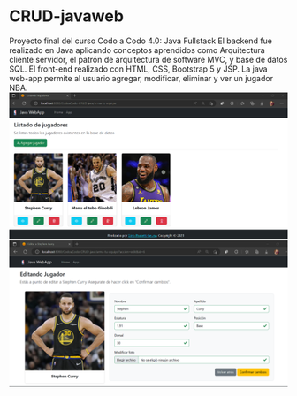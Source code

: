 # CRUD-javaweb
Proyecto final del curso Codo a Codo 4.0: Java Fullstack
El backend fue realizado en Java aplicando conceptos aprendidos como Arquitectura cliente servidor, el patrón de arquitectura de software MVC, y base de datos SQL.
El front-end realizado con HTML, CSS, Bootstrap 5 y JSP.
La java web-app permite al usuario agregar, modificar, eliminar y ver un jugador NBA.
![](https://github.com/gipage/CRUD-javaweb/blob/main/imagenes/crud.png)
![](https://github.com/gipage/CRUD-javaweb/blob/main/imagenes/crud2.png)
